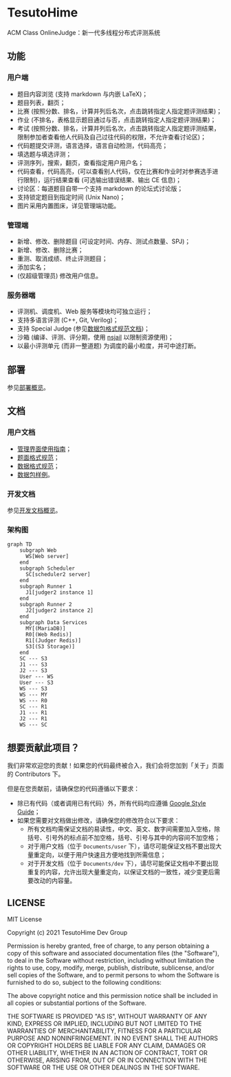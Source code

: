 # TesutoHime

ACM Class OnlineJudge：新一代多线程分布式评测系统

## 功能

### 用户端

- 题目内容浏览 (支持 markdown 与内嵌 LaTeX)；
- 题目列表，翻页；
- 比赛 (按照分数、排名，计算并列后名次，点击跳转指定人指定题评测结果)；
- 作业 (不排名，表格显示题目通过与否，点击跳转指定人指定题评测结果)；
- 考试 (按照分数、排名，计算并列后名次，点击跳转指定人指定题评测结果，限制参加者查看他人代码及自己过往代码的权限，不允许查看讨论区)；
- 代码题提交评测，语言选择，语言自动检测，代码高亮；
- 填选题与填选评测；
- 评测序列，搜索，翻页，查看指定用户用户名；
- 代码查看，代码高亮，(可以查看别人代码，仅在比赛和作业时对参赛选手进行限制)，运行结果查看 (可选输出错误结果、输出 CE 信息)；
- 讨论区：每道题目自带一个支持 markdown 的论坛式讨论版；
- 支持锁定题目到指定时间 (Unix Nano)；
- 图片采用内置图床，详见管理端功能。

### 管理端

- 新增、修改、删除题目 (可设定时间、内存、测试点数量、SPJ)；
- 新增、修改、删除比赛；
- 重测、取消成绩、终止评测题目；
- 添加实名；
- (仅超级管理员) 修改用户信息。

### 服务器端

- 评测机、调度机、Web 服务等模块均可独立运行；
- 支持多语言评测 (C++, Git, Verilog)；
- 支持 Special Judge (参见[数据包格式规范文档](Documents/user/data_doc.md#spj))；
- 沙箱 (编译、评测、评分期，使用 [nsjail](https://github.com/google/nsjail) 以限制资源使用)；
- 以最小评测单元 (而非一整道题) 为调度的最小粒度，并可中途打断。

## 部署

参见[部署概览](Documents/deployment/overview.md)。

## 文档

### 用户文档

- [管理界面使用指南](Documents/user/admin_doc.md)；
- [题面格式规范](Documents/user/problem_format_doc.md)；
- [数据格式规范](Documents/user/data_doc.md)；
- [数据包样例](Documents/user/package_sample.md)。


### 开发文档

参见[开发文档概览](Documents/dev/overview.md)。

### 架构图

```mermaid
graph TD
    subgraph Web
      WS[Web server]
    end
    subgraph Scheduler
      SC[scheduler2 server]
    end
    subgraph Runner 1
      J1[judger2 instance 1]
    end
    subgraph Runner 2
      J2[judger2 instance 2]
    end
    subgraph Data Services
      MY[(MariaDB)]
      R0[(Web Redis)]
      R1[(Judger Redis)]
      S3[(S3 Storage)]
    end
    SC --- S3
    J1 --- S3
    J2 --- S3
    User --- WS
    User --- S3
    WS --- S3
    WS --- MY
    WS --- R0
    SC --- R1
    J1 --- R1
    J2 --- R1
    WS --- SC
```

## 想要贡献此项目？

我们非常欢迎您的贡献！如果您的代码最终被合入，我们会将您加到「关于」页面的 Contributors 下。

但是在您贡献前，请确保您的代码遵循以下要求：

- 除已有代码（或者调用已有代码）外，所有代码均应遵循 [Google Style Guide](https://google.github.io/styleguide/)；
- 如果您需要对文档做出修改，请确保您的修改符合以下要求：
  - 所有文档均需保证文档的易读性，中文、英文、数字间需要加入空格，除括号、引号外的标点前不加空格，括号、引号与其中的内容间不加空格；
  - 对于用户文档（位于 `Documents/user` 下），请尽可能保证文档不要出现大量重定向，以便于用户快速且方便地找到所需信息；
  - 对于开发文档（位于 `Documents/dev` 下），请尽可能保证文档中不要出现重复的内容，允许出现大量重定向，以保证文档的一致性，减少变更后需要改动的内容量。

## LICENSE

MIT License

Copyright (c) 2021 TesutoHime Dev Group

Permission is hereby granted, free of charge, to any person obtaining a copy
of this software and associated documentation files (the "Software"), to deal
in the Software without restriction, including without limitation the rights
to use, copy, modify, merge, publish, distribute, sublicense, and/or sell
copies of the Software, and to permit persons to whom the Software is
furnished to do so, subject to the following conditions:

The above copyright notice and this permission notice shall be included in all
copies or substantial portions of the Software.

THE SOFTWARE IS PROVIDED "AS IS", WITHOUT WARRANTY OF ANY KIND, EXPRESS OR
IMPLIED, INCLUDING BUT NOT LIMITED TO THE WARRANTIES OF MERCHANTABILITY,
FITNESS FOR A PARTICULAR PURPOSE AND NONINFRINGEMENT. IN NO EVENT SHALL THE
AUTHORS OR COPYRIGHT HOLDERS BE LIABLE FOR ANY CLAIM, DAMAGES OR OTHER
LIABILITY, WHETHER IN AN ACTION OF CONTRACT, TORT OR OTHERWISE, ARISING FROM,
OUT OF OR IN CONNECTION WITH THE SOFTWARE OR THE USE OR OTHER DEALINGS IN THE
SOFTWARE.
